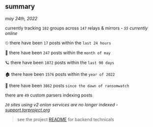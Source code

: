 
## summary
_may 24th, 2022_

currently tracking `102` groups across `147` relays & mirrors - _`55` currently online_

⏲ there have been `17` posts within the `last 24 hours`

🦈 there have been `247` posts within the `month of may`

🪐 there have been `1072` posts within the `last 90 days`

🏚 there have been `1576` posts within the `year of 2022`

🦕 there have been `3862` posts `since the dawn of ransomwatch`

there are `49` custom parsers indexing posts

_`20` sites using v2 onion services are no longer indexed - [support.torproject.org](https://support.torproject.org/onionservices/v2-deprecation/)_

> see the project [README](https://github.com/joshhighet/ransomwatch#ransomwatch--) for backend technicals
